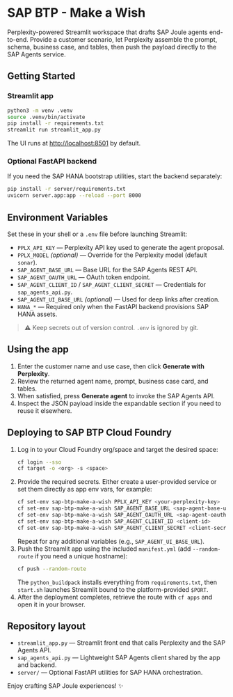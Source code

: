 # SAP BTP - Make a Wish

Perplexity-powered Streamlit workspace that drafts SAP Joule agents end-to-end. Provide a customer scenario, let Perplexity assemble the prompt, schema, business case, and tables, then push the payload directly to the SAP Agents service.

## Getting Started

### Streamlit app
```bash
python3 -m venv .venv
source .venv/bin/activate
pip install -r requirements.txt
streamlit run streamlit_app.py
```
The UI runs at <http://localhost:8501> by default.

### Optional FastAPI backend
If you need the SAP HANA bootstrap utilities, start the backend separately:
```bash
pip install -r server/requirements.txt
uvicorn server.app:app --reload --port 8000
```

## Environment Variables
Set these in your shell or a `.env` file before launching Streamlit:

- `PPLX_API_KEY` — Perplexity API key used to generate the agent proposal.
- `PPLX_MODEL` *(optional)* — Override for the Perplexity model (default `sonar`).
- `SAP_AGENT_BASE_URL` — Base URL for the SAP Agents REST API.
- `SAP_AGENT_OAUTH_URL` — OAuth token endpoint.
- `SAP_AGENT_CLIENT_ID` / `SAP_AGENT_CLIENT_SECRET` — Credentials for `sap_agents_api.py`.
- `SAP_AGENT_UI_BASE_URL` *(optional)* — Used for deep links after creation.
- `HANA_*` — Required only when the FastAPI backend provisions SAP HANA assets.

> ⚠️ Keep secrets out of version control. `.env` is ignored by git.

## Using the app
1. Enter the customer name and use case, then click **Generate with Perplexity**.
2. Review the returned agent name, prompt, business case card, and tables.
3. When satisfied, press **Generate agent** to invoke the SAP Agents API.
4. Inspect the JSON payload inside the expandable section if you need to reuse it elsewhere.

## Deploying to SAP BTP Cloud Foundry
1. Log in to your Cloud Foundry org/space and target the desired space:
   ```bash
   cf login --sso
   cf target -o <org> -s <space>
   ```
2. Provide the required secrets. Either create a user-provided service or set them directly as app env vars, for example:
   ```bash
   cf set-env sap-btp-make-a-wish PPLX_API_KEY <your-perplexity-key>
   cf set-env sap-btp-make-a-wish SAP_AGENT_BASE_URL <sap-agent-base-url>
   cf set-env sap-btp-make-a-wish SAP_AGENT_OAUTH_URL <sap-agent-oauth-url>
   cf set-env sap-btp-make-a-wish SAP_AGENT_CLIENT_ID <client-id>
   cf set-env sap-btp-make-a-wish SAP_AGENT_CLIENT_SECRET <client-secret>
   ```
   Repeat for any additional variables (e.g., `SAP_AGENT_UI_BASE_URL`).
3. Push the Streamlit app using the included `manifest.yml` (add `--random-route` if you need a unique hostname):
   ```bash
   cf push --random-route
   ```
   The `python_buildpack` installs everything from `requirements.txt`, then `start.sh` launches Streamlit bound to the platform-provided `$PORT`.
4. After the deployment completes, retrieve the route with `cf apps` and open it in your browser.

## Repository layout
- `streamlit_app.py` — Streamlit front end that calls Perplexity and the SAP Agents API.
- `sap_agents_api.py` — Lightweight SAP Agents client shared by the app and backend.
- `server/` — Optional FastAPI utilities for SAP HANA orchestration.

Enjoy crafting SAP Joule experiences! ✨
